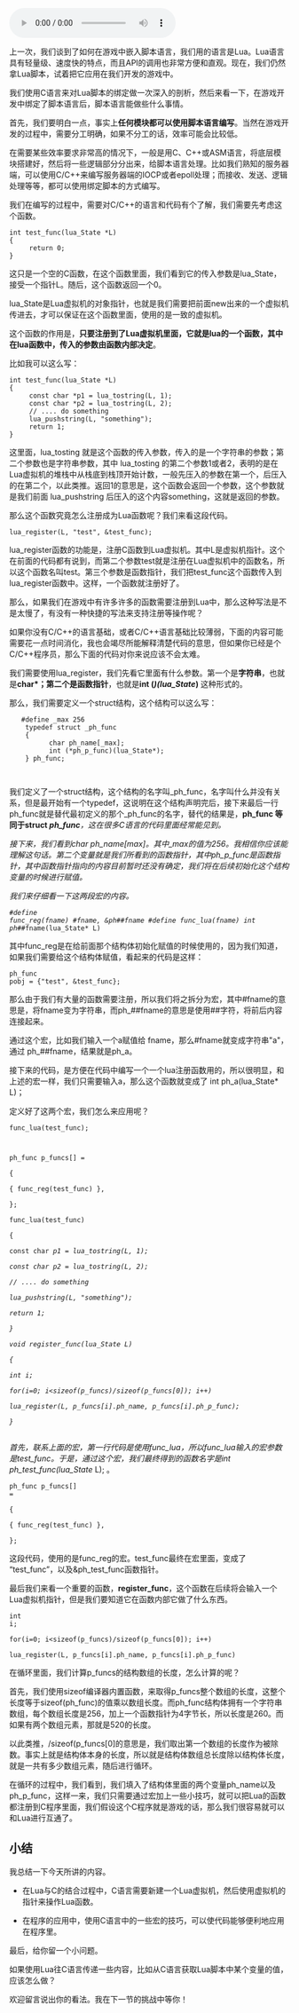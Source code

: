 <audio title="第20讲 _ 脚本语言在游戏开发中有哪些应用？" src="https://static001.geekbang.org/resource/audio/de/3b/dee9c9b0ac13b8adef126d53d397b53b.mp3" controls="controls"></audio> 
<p>上一次，我们谈到了如何在游戏中嵌入脚本语言，我们用的语言是Lua。Lua语言具有轻量级、速度快的特点，而且API的调用也非常方便和直观。现在，我们仍然拿Lua脚本，试着把它应用在我们开发的游戏中。</p><p>我们使用C语言来对Lua脚本的绑定做一次深入的剖析，然后来看一下，在游戏开发中绑定了脚本语言后，脚本语言能做些什么事情。</p><p>首先，我们要明白一点，事实上<strong>任何模块都可以使用脚本语言编写</strong>。当然在游戏开发的过程中，需要分工明确，如果不分工的话，效率可能会比较低。</p><p>在需要某些效率要求非常高的情况下，一般是用C、C++或ASM语言，将底层模块搭建好，然后将一些逻辑部分分出来，给脚本语言处理。比如我们熟知的服务器端，可以使用C/C++来编写服务器端的IOCP或者epoll处理；而接收、发送、逻辑处理等等，都可以使用绑定脚本的方式编写。</p><p>我们在编写的过程中，需要对C/C++的语言和代码有个了解，我们需要先考虑这个函数。</p><pre><code>int test_func(lua_State *L)    
{    
     return 0;    
}
</code></pre><p>这只是一个空的C函数，在这个函数里面，我们看到它的传入参数是lua_State，接受一个指针L。随后，这个函数返回一个0。</p><p>lua_State是Lua虚拟机的对象指针，也就是我们需要把前面new出来的一个虚拟机传进去，才可以保证在这个函数里面，使用的是一致的虚拟机。</p><!-- [[[read_end]]] --><p>这个函数的作用是，<strong>只要注册到了Lua虚拟机里面，它就是lua的一个函数，其中在lua函数中，传入的参数由函数内部决定</strong>。</p><p>比如我可以这么写：</p><pre><code>int test_func(lua_State *L)    
{    
     const char *p1 = lua_tostring(L, 1);    
     const char *p2 = lua_tostring(L, 2);    
     // .... do something    
     lua_pushstring(L, &quot;something&quot;);    
     return 1;    
}
</code></pre><p>这里面，lua_tosting 就是这个函数的传入参数，传入的是一个字符串的参数；第二个参数也是字符串参数，其中 lua_tosting 的第二个参数1或者2，表明的是在Lua虚拟机的堆栈中从栈底到栈顶开始计数，一般先压入的参数在第一个，后压入的在第二个，以此类推。返回1的意思是，这个函数会返回一个参数，这个参数就是我们前面 lua_pushstring 后压入的这个内容something，这就是返回的参数。</p><p>那么这个函数究竟怎么注册成为Lua函数呢？我们来看这段代码。</p><pre><code>lua_register(L, &quot;test&quot;, &amp;test_func); 
</code></pre><p>lua_register函数的功能是，注册C函数到Lua虚拟机。其中L是虚拟机指针。这个在前面的代码都有说到，而第二个参数test就是注册在Lua虚拟机中的函数名，所以这个函数名叫test。第三个参数是函数指针，我们把test_func这个函数传入到lua_register函数中。这样，一个函数就注册好了。</p><p>那么，如果我们在游戏中有许多许多的函数需要注册到Lua中，那么这种写法是不是太慢了，有没有一种快捷的写法来支持注册等操作呢？</p><p>如果你没有C/C++的语言基础，或者C/C++语言基础比较薄弱，下面的内容可能需要花一点时间消化，我也会竭尽所能解释清楚代码的意思，但如果你已经是个C/C++程序员，那么下面的代码对你来说应该不会太难。</p><p>我们需要使用lua_register，我们先看它里面有什么参数。第一个是<strong>字符串</strong>，也就是<strong>char*；<strong>第二个是</strong>函数指针</strong>，也就是<strong>int (<em>)(lua_State</em>)</strong> 这种形式的。</p><p>那么，我们需要定义一个struct结构，这个结构可以这么写：</p><pre><code>   #define _max 256    
    typedef struct _ph_func    
    {    
          char ph_name[_max];    
          int (*ph_p_func)(lua_State*);    
    } ph_func;

</code></pre><p>我们定义了一个struct结构，这个结构的名字叫_ph_func，名字叫什么并没有关系，但是最开始有一个typedef，这说明在这个结构声明完后，接下来最后一行ph_func就是替代最初定义的那个_ph_func的名字，替代的结果是，<strong>ph_func 等同于struct _ph_func</strong>，这在很多C语言的代码里面经常能见到。</p><p>接下来，我们看到char ph_name[_max]。其中_max的值为256。我相信你应该能理解这句话。第二个变量就是我们所看到的函数指针，其中ph_p_func是函数指针，其中函数指针指向的内容目前暂时还没有确定，我们将在后续初始化这个结构变量的时候进行赋值。</p><p>我们来仔细看一下这两段宏的内容。</p><pre><code>#define func_reg(fname) #fname, &amp;ph_##fname
#define func_lua(fname) int ph_##fname(lua_State* L)
</code></pre><p>其中func_reg是在给前面那个结构体初始化赋值的时候使用的，因为我们知道，如果我们需要给这个结构体赋值，看起来的代码是这样：</p><pre><code>ph_func pobj =  {&quot;test&quot;, &amp;test_func};
</code></pre><p>那么由于我们有大量的函数需要注册，所以我们将之拆分为宏，其中#fname的意思是，将fname变为字符串，而ph_##fname的意思是使用##字符，将前后内容连接起来。</p><p>通过这个宏，比如我们输入一个a赋值给 fname，那么#fname就变成字符串"a"，通过 ph_##fname，结果就是ph_a。</p><p>接下来的代码，是方便在代码中编写一个一个lua注册函数用的，所以很明显，和上述的宏一样，我们只需要输入a，那么这个函数就变成了 int ph_a(lua_State* L)；</p><p>定义好了这两个宏，我们怎么来应用呢？</p><pre><code>func_lua(test_func);
          
ph_func p_funcs[] =    
{    
      { func_reg(test_func) },    
};    
func_lua(test_func)    
{    
     const char *p1 = lua_tostring(L, 1);    
     const char *p2 = lua_tostring(L, 2);    
     // .... do something    
     lua_pushstring(L, &quot;something&quot;);    
     return 1;    
}    
void register_func(lua_State* L)    
{    
      int i;    
      for(i=0; i&lt;sizeof(p_funcs)/sizeof(p_funcs[0]); i++)    
      lua_register(L, p_funcs[i].ph_name,  p_funcs[i].ph_p_func);    
}
</code></pre><p>首先，联系上面的宏，第一行代码是使用func_lua，所以func_lua输入的宏参数是test_func。于是，通过这个宏，我们最终得到的函数名字是int ph_test_func(lua_State* L); 。</p><pre><code>ph_func p_funcs[] =  
{    
      { func_reg(test_func) },    
};
</code></pre><p>这段代码，使用的是func_reg的宏。test_func最终在宏里面，变成了 “test_func”，以及&amp;ph_test_func函数指针。</p><p>最后我们来看一个重要的函数，<strong>register_func</strong>，这个函数在后续将会输入一个Lua虚拟机指针，但是我们要知道它在函数内部它做了什么东西。</p><pre><code>int i;    
for(i=0; i&lt;sizeof(p_funcs)/sizeof(p_funcs[0]); i++)    
      lua_register(L, p_funcs[i].ph_name,  p_funcs[i].ph_p_func)
</code></pre><p>在循环里面，我们计算p_funcs的结构数组的长度，怎么计算的呢？</p><p>首先，我们使用sizeof编译器内置函数，来取得p_funcs整个数组的长度，这整个长度等于sizeof(ph_func)的值乘以数组长度。而ph_func结构体拥有一个字符串数组，每个数组长度是256，加上一个函数指针为4字节长，所以长度是260。而如果有两个数组元素，那就是520的长度。</p><p>以此类推，/sizeof(p_funcs[0]的意思是，我们取出第一个数组的长度作为被除数。事实上就是结构体本身的长度，所以就是结构体数组总长度除以结构体长度，就是一共有多少数组元素，随后进行循环。</p><p>在循环的过程中，我们看到，我们填入了结构体里面的两个变量ph_name以及ph_p_func，这样一来，我们只需要通过宏加上一些小技巧，就可以把Lua的函数都注册到C程序里面，我们假设这个C程序就是游戏的话，那么我们很容易就可以和Lua进行互通了。</p><h2>小结</h2><p>我总结一下今天所讲的内容。</p><ul>
<li>
<p>在Lua与C的结合过程中，C语言需要新建一个Lua虚拟机，然后使用虚拟机的指针来操作Lua函数。</p>
</li>
<li>
<p>在程序的应用中，使用C语言中的一些宏的技巧，可以使代码能够便利地应用在程序里。</p>
</li>
</ul><p>最后，给你留一个小问题。</p><p>如果使用Lua往C语言传递一些内容，比如从C语言获取Lua脚本中某个变量的值，应该怎么做？</p><p>欢迎留言说出你的看法。我在下一节的挑战中等你！</p>